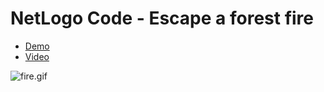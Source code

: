 # NetLogo Code - Escape a forest fire

-   [Demo](https://forestfire.surge.sh)
-   [Video](https://forestfire.surge.sh/fire.mp4)

![fire.gif](https://forestfire.surge.sh/fire.gif)
